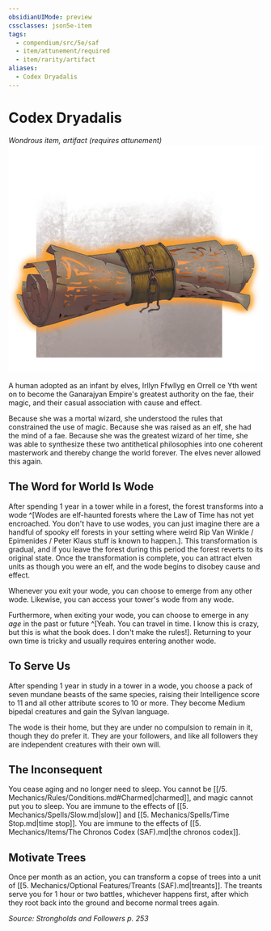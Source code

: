 ```yaml
---
obsidianUIMode: preview
cssclasses: json5e-item
tags:
  - compendium/src/5e/saf
  - item/attunement/required
  - item/rarity/artifact
aliases:
  - Codex Dryadalis
---
```

# Codex Dryadalis
*Wondrous item, artifact (requires attunement)*  
![](https://raw.githubusercontent.com/TheGiddyLimit/homebrew/master/_img/SaF/codex-dryadalis.jpg#right)  


A human adopted as an infant by elves, Irllyn Ffwllyg en Orrell ce Yth went on to become the Ganarajyan Empire's greatest authority on the fae, their magic, and their casual association with cause and effect.

Because she was a mortal wizard, she understood the rules that constrained the use of magic. Because she was raised as an elf, she had the mind of a fae. Because she was the greatest wizard of her time, she was able to synthesize these two antithetical philosophies into one coherent masterwork and thereby change the world forever. The elves never allowed this again.

## The Word for World Is Wode

After spending 1 year in a tower while in a forest, the forest transforms into a wode ^[Wodes are elf-haunted forests where the Law of Time has not yet encroached. You don't have to use wodes, you can just imagine there are a handful of spooky elf forests in your setting where weird Rip Van Winkle / Epimenides / Peter Klaus stuff is known to happen.]. This transformation is gradual, and if you leave the forest during this period the forest reverts to its original state. Once the transformation is complete, you can attract elven units as though you were an elf, and the wode begins to disobey cause and effect.

Whenever you exit your wode, you can choose to emerge from any other wode. Likewise, you can access your tower's wode from any wode.

Furthermore, when exiting your wode, you can choose to emerge in any *age* in the past or future ^[Yeah. You can travel in time. I know this is crazy, but this is what the book does. I don't make the rules!]. Returning to your own time is tricky and usually requires entering another wode.

## To Serve Us

After spending 1 year in study in a tower in a wode, you choose a pack of seven mundane beasts of the same species, raising their Intelligence score to 11 and all other attribute scores to 10 or more. They become Medium bipedal creatures and gain the Sylvan language.

The wode is their home, but they are under no compulsion to remain in it, though they do prefer it. They are your followers, and like all followers they are independent creatures with their own will.

## The Inconsequent

You cease aging and no longer need to sleep. You cannot be [[/5. Mechanics/Rules/Conditions.md#Charmed\|charmed]], and magic cannot put you to sleep. You are immune to the effects of [[5. Mechanics/Spells/Slow.md\|slow]] and [[5. Mechanics/Spells/Time Stop.md\|time stop]]. You are immune to the effects of [[5. Mechanics/Items/The Chronos Codex (SAF).md\|the chronos codex]].

## Motivate Trees

Once per month as an action, you can transform a copse of trees into a unit of [[5. Mechanics/Optional Features/Treants (SAF).md\|treants]]. The treants serve you for 1 hour or two battles, whichever happens first, after which they root back into the ground and become normal trees again.

*Source: Strongholds and Followers p. 253*
